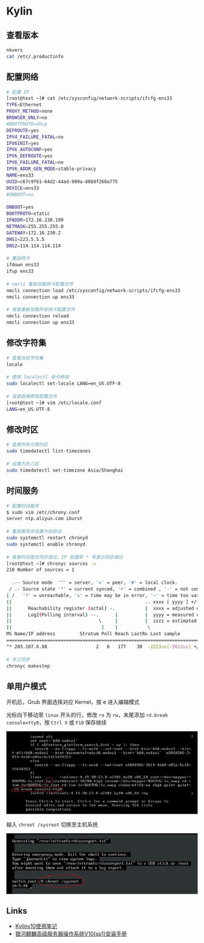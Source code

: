 # Kylin

## 查看版本

```sh
nkvers
cat /etc/.productinfo


```

## 配置网络

```sh
# 配置 IP
[root@test ~]# cat /etc/sysconfig/network-scripts/ifcfg-ens33
TYPE=Ethernet
PROXY_METHOD=none
BROWSER_ONLY=no
#BOOTPROTO=dhcp
DEFROUTE=yes
IPV4_FAILURE_FATAL=no
IPV6INIT=yes
IPV6_AUTOCONF=yes
IPV6_DEFROUTE=yes
IPV6_FAILURE_FATAL=no
IPV6_ADDR_GEN_MODE=stable-privacy
NAME=ens33
UUID=c67c9f61-64d2-44ad-999a-80b9f260a775
DEVICE=ens33
#ONBOOT=no

ONBOOT=yes
BOOTPROTO=static
IPADDR=172.16.230.199
NETMASK=255.255.255.0
GATEWAY=172.16.230.2
DNS1=223.5.5.5
DNS2=114.114.114.114

# 重启网卡
ifdown ens33
ifup ens33

# nmcli 重新加载网卡配置文件
nmcli connection load /etc/sysconfig/network-scripts/ifcfg-ens33
nmcli connection up ens33

# 或者重新加载所有网卡配置文件
nmcli connection reload
nmcli connection up ens33
```

## 修改字符集

```sh
# 查看当前字符集
locale

# 使用 localectl 命令修改
sudo localectl set-locale LANG=en_US.UTF-8

# 或者直接修改配置文件
[root@test ~]# vim /etc/locale.conf
LANG=en_US.UTF-8
```

## 修改时区

```sh
# 查看所有可用时区
sudo timedatectl list-timezones

# 设置为东八区
sudo timedatectl set-timezone Asia/Shanghai
```

## 时间服务

```sh
# 配置时间服务
$ sudo vim /etc/chrony.conf
server ntp.aliyun.com iburst

# 重启服务并设置为自启动
sudo systemctl restart chronyd
sudo systemctl enable chronyd

# 查看时间是否同步成功，IP 前面带 * 号表示同步成功
[root@test ~]# chronyc sources -v
210 Number of sources = 1

  .-- Source mode  '^' = server, '=' = peer, '#' = local clock.
 / .- Source state '*' = current synced, '+' = combined , '-' = not combined,
| /   '?' = unreachable, 'x' = time may be in error, '~' = time too variable.
||                                                 .- xxxx [ yyyy ] +/- zzzz
||      Reachability register (octal) -.           |  xxxx = adjusted offset,
||      Log2(Polling interval) --.      |          |  yyyy = measured offset,
||                                \     |          |  zzzz = estimated error.
||                                 |    |           \
MS Name/IP address         Stratum Poll Reach LastRx Last sample               
===============================================================================
^* 203.107.6.88                  2   6   177    30  -2223us[-5612us] +/-   34ms

# 手工同步
chronyc makestep
```

## 单用户模式

开机后，Grub 界面选择对应 Kernel，按 e 进入编辑模式

光标向下移动至 `linux` 开头的行，修改 `ro` 为 `rw`，末尾添加 `rd.break console=tty0`，按 `Ctrl X` 或 `F10` 保存继续

![](img/single-user-mode.jpg)

输入 `chroot /sysroot` 切换至主机系统

![](img/chroot-sysroot.jpg)

## Links

- [Kylinv10使用笔记](https://www.cnblogs.com/Leonardo-li/category/2250745.html)
- [银河麒麟高级服务器操作系统V10(sp1)安装手册](https://www.kancloud.cn/desktop/lv200/2659715)
